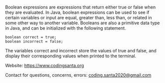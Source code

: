   Boolean expressions are expressions that return either true or false when they are evaluated. In Java, boolean expressions can be used to see if certain variables or input are equal, greater than, less than, or related in some other way to another variable. Booleans are also a primitive data type in Java, and can be initialized with the following statement.

    boolean correct = true;
    boolean incorrect = false;
  
The variables correct and incorrect store the values of true and false, and display their corresponding values when printed to the terminal.

Website: https://www.codingsanta.org

Contact for questions, concerns, errors: coding.santa2020@gmail.com
